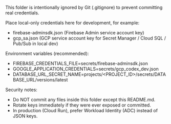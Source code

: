 This folder is intentionally ignored by Git (.gitignore) to prevent committing real credentials.

Place local-only credentials here for development, for example:

- firebase-adminsdk.json (Firebase Admin service account key)
- gcp_sa.json (GCP service account key for Secret Manager / Cloud SQL / Pub/Sub in local dev)

Environment variables (recommended):

- FIREBASE_CREDENTIALS_FILE=secrets/firebase-adminsdk.json
- GOOGLE_APPLICATION_CREDENTIALS=secrets/gcp_codex_dev.json
- DATABASE_URL_SECRET_NAME=projects/<PROJECT_ID>/secrets/DATABASE_URL/versions/latest

Security notes:

- Do NOT commit any files inside this folder except this README.md.
- Rotate keys immediately if they were ever exposed or committed.
- In production (Cloud Run), prefer Workload Identity (ADC) instead of JSON keys.

